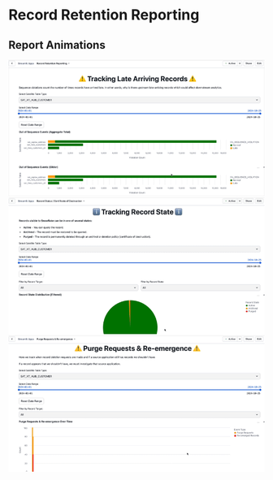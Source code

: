 # Record Retention Reporting  

## Report Animations  
![Report 1](animation/report1.gif)  
![Report 2](animation/report2.gif)  
![Report 3](animation/report3.gif)  
